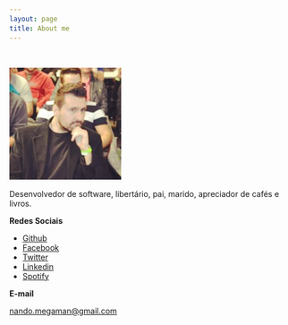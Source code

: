 ```yaml
---
layout: page
title: About me 
---
```


<br />

![moka café](/assets/images/fernandor.jpeg)

Desenvolvedor de software, libertário, pai, marido, apreciador de cafés e livros.

**Redes Sociais**

<ul>
<li><a target="_blank" href="https://github.com/nandomegaman">Github</a></li>
<li><a target="_blank" href="https://www.facebook.com/nandomegaman">Facebook</a></li>
<li><a target="_blank" href="https://twitter.com/nandomegaman">Twitter</a></li>
<li><a target="_blank" href="https://br.linkedin.com/in/nandomegaman">Linkedin</a></li>
<li><a target="_blank" href="https://open.spotify.com/user/nandomegaman">Spotify</a></li>
</ul>

**E-mail**

nando.megaman@gmail.com
